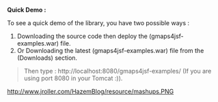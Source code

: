 **Quick Demo :**

To see a quick demo of the library, you have two possible ways :
  1. Downloading the source code then deploy the (gmaps4jsf-examples.war) file.
  1. Or Downloading the latest (gmaps4jsf-examples.war) file from the (Downloads) section.
> Then type :
> http://localhost:8080/gmaps4jsf-examples/ (If you are using port 8080 in your Tomcat :)).

http://www.jroller.com/HazemBlog/resource/mashups.PNG